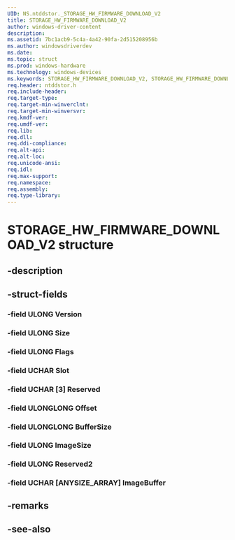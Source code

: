 ```yaml
---
UID: NS.ntddstor._STORAGE_HW_FIRMWARE_DOWNLOAD_V2
title: STORAGE_HW_FIRMWARE_DOWNLOAD_V2
author: windows-driver-content
description: 
ms.assetid: 7bc1acb9-5c4a-4a42-90fa-2d515208956b
ms.author: windowsdriverdev
ms.date: 
ms.topic: struct
ms.prod: windows-hardware
ms.technology: windows-devices
ms.keywords: STORAGE_HW_FIRMWARE_DOWNLOAD_V2, STORAGE_HW_FIRMWARE_DOWNLOAD_V2, *PSTORAGE_HW_FIRMWARE_DOWNLOAD_V2
req.header: ntddstor.h
req.include-header:
req.target-type:
req.target-min-winverclnt:
req.target-min-winversvr:
req.kmdf-ver:
req.umdf-ver:
req.lib:
req.dll:
req.ddi-compliance:
req.alt-api:
req.alt-loc:
req.unicode-ansi:
req.idl:
req.max-support:
req.namespace:
req.assembly:
req.type-library:
---
```


# STORAGE_HW_FIRMWARE_DOWNLOAD_V2 structure

## -description



## -struct-fields

### -field ULONG Version			
 	
### -field ULONG Size			
 	
### -field ULONG Flags			
 	
### -field UCHAR Slot			
 	
### -field UCHAR [3] Reserved			
 	
### -field ULONGLONG Offset			
 	
### -field ULONGLONG BufferSize			
 	
### -field ULONG ImageSize			
 	
### -field ULONG Reserved2			
 	
### -field UCHAR [ANYSIZE_ARRAY] ImageBuffer			
 	
## -remarks

## -see-also